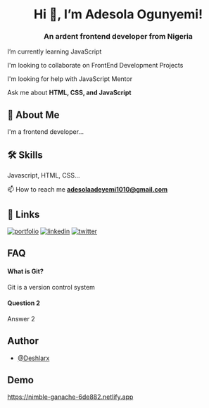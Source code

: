 <h1 align= "center"> Hi 👋, I’m Adesola Ogunyemi!</h1>

<h3 align= "center"> An ardent frontend developer from Nigeria</h3>

I’m currently learning JavaScript

I'm looking to collaborate on FrontEnd Development Projects

I'm looking for help with JavaScript Mentor

Ask me about **HTML, CSS, and JavaScript**

## 🚀 About Me

I'm a frontend developer...

## 🛠 Skills

Javascript, HTML, CSS...

📫 How to reach me **adesolaadeyemi1010@gmail.com**

## 🔗 Links
[![portfolio](https://img.shields.io/badge/my_portfolio-000?style=for-the-badge&logo=ko-fi&logoColor=white)](https://.com/)
[![linkedin](https://img.shields.io/badge/linkedin-0A66C2?style=for-the-badge&logo=linkedin&logoColor=white)](https://www.linkedin.com/in/adesola-ogunyemi-351879154)
[![twitter](https://img.shields.io/badge/twitter-1DA1F2?style=for-the-badge&logo=twitter&logoColor=white)](https://twitter.com/Deshlarh)


## FAQ

#### What is Git?

Git is a version control system 

#### Question 2

Answer 2

## Author

- [@Deshlarx](https://www.github.com/Deshlarx)

## Demo

https://nimble-ganache-6de882.netlify.app

